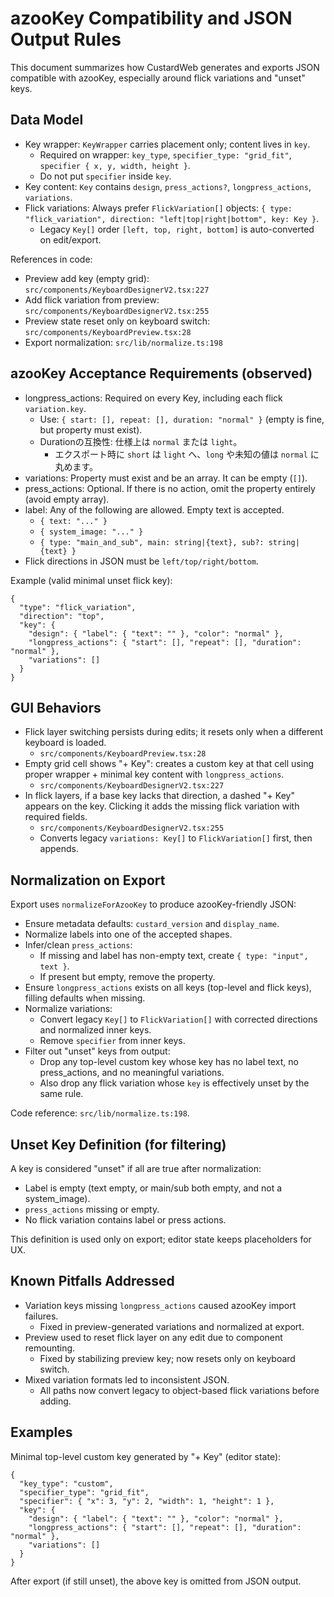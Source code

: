 # azooKey Compatibility and JSON Output Rules

This document summarizes how CustardWeb generates and exports JSON compatible with azooKey, especially around flick variations and "unset" keys.

## Data Model

- Key wrapper: `KeyWrapper` carries placement only; content lives in `key`.
  - Required on wrapper: `key_type`, `specifier_type: "grid_fit"`, `specifier { x, y, width, height }`.
  - Do not put `specifier` inside `key`.
- Key content: `Key` contains `design`, `press_actions?`, `longpress_actions`, `variations`.
- Flick variations: Always prefer `FlickVariation[]` objects: `{ type: "flick_variation", direction: "left|top|right|bottom", key: Key }`.
  - Legacy `Key[]` order `[left, top, right, bottom]` is auto-converted on edit/export.

References in code:
- Preview add key (empty grid): `src/components/KeyboardDesignerV2.tsx:227`
- Add flick variation from preview: `src/components/KeyboardDesignerV2.tsx:255`
- Preview state reset only on keyboard switch: `src/components/KeyboardPreview.tsx:28`
- Export normalization: `src/lib/normalize.ts:198`

## azooKey Acceptance Requirements (observed)

- longpress_actions: Required on every Key, including each flick `variation.key`.
  - Use: `{ start: [], repeat: [], duration: "normal" }` (empty is fine, but property must exist).
  - Durationの互換性: 仕様上は `normal` または `light`。
    - エクスポート時に `short` は `light` へ、`long` や未知の値は `normal` に丸めます。
- variations: Property must exist and be an array. It can be empty (`[]`).
- press_actions: Optional. If there is no action, omit the property entirely (avoid empty array).
- label: Any of the following are allowed. Empty text is accepted.
  - `{ text: "..." }`
  - `{ system_image: "..." }`
  - `{ type: "main_and_sub", main: string|{text}, sub?: string|{text} }`
- Flick directions in JSON must be `left/top/right/bottom`.

Example (valid minimal unset flick key):

```
{
  "type": "flick_variation",
  "direction": "top",
  "key": {
    "design": { "label": { "text": "" }, "color": "normal" },
    "longpress_actions": { "start": [], "repeat": [], "duration": "normal" },
    "variations": []
  }
}
```

## GUI Behaviors

- Flick layer switching persists during edits; it resets only when a different keyboard is loaded.
  - `src/components/KeyboardPreview.tsx:28`
- Empty grid cell shows "+ Key": creates a custom key at that cell using proper wrapper + minimal key content with `longpress_actions`.
  - `src/components/KeyboardDesignerV2.tsx:227`
- In flick layers, if a base key lacks that direction, a dashed "+ Key" appears on the key. Clicking it adds the missing flick variation with required fields.
  - `src/components/KeyboardDesignerV2.tsx:255`
  - Converts legacy `variations: Key[]` to `FlickVariation[]` first, then appends.

## Normalization on Export

Export uses `normalizeForAzooKey` to produce azooKey-friendly JSON:

- Ensure metadata defaults: `custard_version` and `display_name`.
- Normalize labels into one of the accepted shapes.
- Infer/clean `press_actions`:
  - If missing and label has non-empty text, create `{ type: "input", text }`.
  - If present but empty, remove the property.
- Ensure `longpress_actions` exists on all keys (top-level and flick keys), filling defaults when missing.
- Normalize variations:
  - Convert legacy `Key[]` to `FlickVariation[]` with corrected directions and normalized inner keys.
  - Remove `specifier` from inner keys.
- Filter out "unset" keys from output:
  - Drop any top-level custom key whose key has no label text, no press_actions, and no meaningful variations.
  - Also drop any flick variation whose `key` is effectively unset by the same rule.

Code reference: `src/lib/normalize.ts:198`.

## Unset Key Definition (for filtering)

A key is considered "unset" if all are true after normalization:
- Label is empty (text empty, or main/sub both empty, and not a system_image).
- `press_actions` missing or empty.
- No flick variation contains label or press actions.

This definition is used only on export; editor state keeps placeholders for UX.

## Known Pitfalls Addressed

- Variation keys missing `longpress_actions` caused azooKey import failures.
  - Fixed in preview-generated variations and normalized at export.
- Preview used to reset flick layer on any edit due to component remounting.
  - Fixed by stabilizing preview key; now resets only on keyboard switch.
- Mixed variation formats led to inconsistent JSON.
  - All paths now convert legacy to object-based flick variations before adding.

## Examples

Minimal top-level custom key generated by "+ Key" (editor state):

```
{
  "key_type": "custom",
  "specifier_type": "grid_fit",
  "specifier": { "x": 3, "y": 2, "width": 1, "height": 1 },
  "key": {
    "design": { "label": { "text": "" }, "color": "normal" },
    "longpress_actions": { "start": [], "repeat": [], "duration": "normal" },
    "variations": []
  }
}
```

After export (if still unset), the above key is omitted from JSON output.
